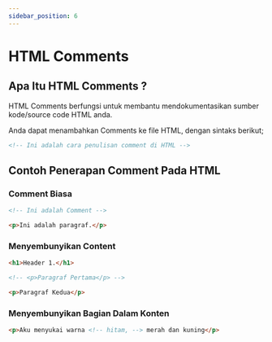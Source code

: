 ```yaml
---
sidebar_position: 6
---
```


# HTML Comments

## Apa Itu HTML Comments ?

HTML Comments berfungsi untuk membantu mendokumentasikan sumber kode/source code HTML anda.

Anda dapat menambahkan Comments ke file HTML, dengan sintaks berikut;

```HTML
<!-- Ini adalah cara penulisan comment di HTML -->
```

## Contoh Penerapan Comment Pada HTML

### Comment Biasa

```html {1}
<!-- Ini adalah Comment -->

<p>Ini adalah paragraf.</p>
```

### Menyembunyikan Content

```html {3}
<h1>Header 1.</h1>

<!-- <p>Paragraf Pertama</p> -->

<p>Paragraf Kedua</p>
```

### Menyembunyikan Bagian Dalam Konten

```HTML
<p>Aku menyukai warna <!-- hitam, --> merah dan kuning</p>
```
